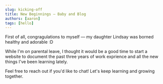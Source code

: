 ```yaml
---
slug: kicking-off
title: New Beginnings — Baby and Blog
authors: [aaron]
tags: [hello]
---
```


First of all, congragulations to myself — my daughter Lindsay was borned healthy and adorable :D

While I'm on parental leave, I thought it would be a good time to start a website to document the past three years of work exprience and all the new things I've been learning lately.

Feel free to reach out if you'd like to chat! Let's keep learning and growing together.